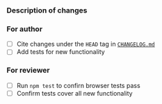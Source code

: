 ### Description of changes
<!-- Your text here -->

### For author

- [ ] Cite changes under the `HEAD` tag in [`CHANGELOG.md`](../CHANGELOG.md)
- [ ] Add tests for new functionality

### For reviewer

- [ ] Run `npm test` to confirn browser tests pass
- [ ] Confirm tests cover all new functionality
